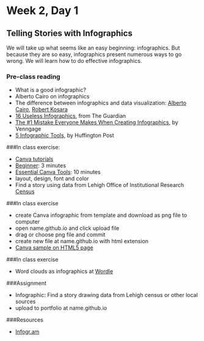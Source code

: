 # Week 2, Day 1 

## Telling Stories with Infographics

We will take up what seems like an easy beginning: infographics. But because they are so easy, infographics present numerous ways to go wrong. We will learn how to do effective infographics.

### Pre-class reading
- What is a good infographic?
- Alberto Cairo on infographics
- The difference between infographics and data visualization: [Alberto Cairo](http://www.thefunctionalart.com/2014/03/infographics-to-reveal-visualizations.html), [Robert Kosara](https://eagereyes.org/blog/2010/the-difference-between-infographics-and-visualization)
- [16 Useless Infographics](http://www.theguardian.com/news/datablog/gallery/2013/aug/01/16-useless-infographics), from The Guardian
- [The #1 Mistake Everyone Makes When Creating Infographics](https://venngage.com/blog/the-1-mistake-everyone-makes-when-creating-infographics/), by Venngage
- [5 Infographic Tools](http://www.huffingtonpost.com/randy-krum/5-great-online-tools-for-_b_5964874.html), by Huffington Post

###In class exercise:
- [Canva tutorials](https://designschool.canva.com/tutorials/) 
- [Beginner](https://www.canva.com/design/DABt7NIMOCI/XaP1zkyMrDH-rlB7LvuB3g/edit): 3 minutes
- [Essential Canva Tools](https://www.canva.com/design/DABruYYnUZk/KmFa2-jSqTcKj5zUT-s9Cw/edit): 10 minutes
- layout, design, font and color
- Find a story using data from Lehigh Office of Institutional Research [Census](http://www.lehigh.edu/~oir/census.html)

###In class exercise
- create Canva infographic from template and download as png file to computer
- open name.github.io and click upload file
- drag or choose png file and commit
- create new file at name.github.io with html extension
- [Canva sample on HTML5 page](http://jacklule.github.io/pages/canva.html)

###In class exercise
- Word clouds as infographics at [Wordle](http://www.wordle.net/create)

###Assignment
- Infographic: Find a story drawing data from Lehigh census or other local sources
- upload to portfolio at name.github.io

###Resources
- [Infogr.am](https://infogr.am)
